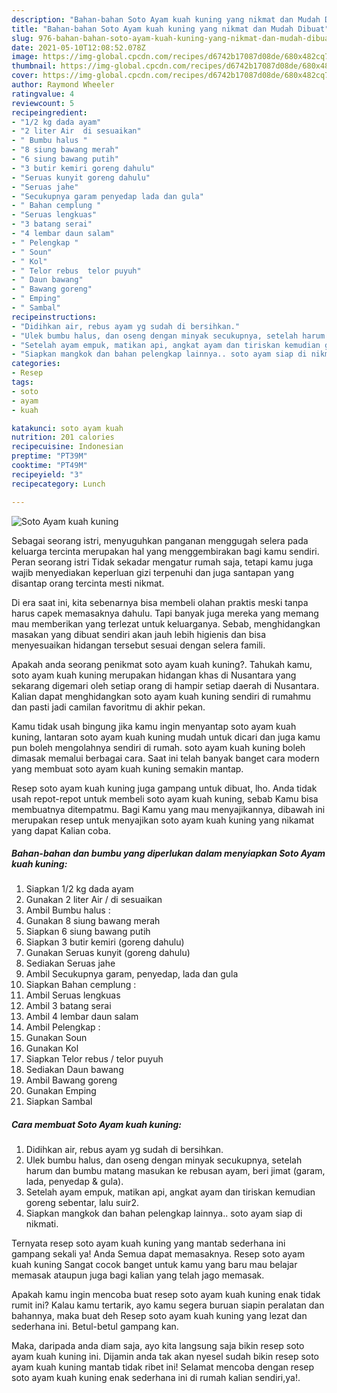 ```yaml
---
description: "Bahan-bahan Soto Ayam kuah kuning yang nikmat dan Mudah Dibuat"
title: "Bahan-bahan Soto Ayam kuah kuning yang nikmat dan Mudah Dibuat"
slug: 976-bahan-bahan-soto-ayam-kuah-kuning-yang-nikmat-dan-mudah-dibuat
date: 2021-05-10T12:08:52.078Z
image: https://img-global.cpcdn.com/recipes/d6742b17087d08de/680x482cq70/soto-ayam-kuah-kuning-foto-resep-utama.jpg
thumbnail: https://img-global.cpcdn.com/recipes/d6742b17087d08de/680x482cq70/soto-ayam-kuah-kuning-foto-resep-utama.jpg
cover: https://img-global.cpcdn.com/recipes/d6742b17087d08de/680x482cq70/soto-ayam-kuah-kuning-foto-resep-utama.jpg
author: Raymond Wheeler
ratingvalue: 4
reviewcount: 5
recipeingredient:
- "1/2 kg dada ayam"
- "2 liter Air  di sesuaikan"
- " Bumbu halus "
- "8 siung bawang merah"
- "6 siung bawang putih"
- "3 butir kemiri goreng dahulu"
- "Seruas kunyit goreng dahulu"
- "Seruas jahe"
- "Secukupnya garam penyedap lada dan gula"
- " Bahan cemplung "
- "Seruas lengkuas"
- "3 batang serai"
- "4 lembar daun salam"
- " Pelengkap "
- " Soun"
- " Kol"
- " Telor rebus  telor puyuh"
- " Daun bawang"
- " Bawang goreng"
- " Emping"
- " Sambal"
recipeinstructions:
- "Didihkan air, rebus ayam yg sudah di bersihkan."
- "Ulek bumbu halus, dan oseng dengan minyak secukupnya, setelah harum dan bumbu matang masukan ke rebusan ayam, beri jimat (garam, lada, penyedap &amp; gula)."
- "Setelah ayam empuk, matikan api, angkat ayam dan tiriskan kemudian goreng sebentar, lalu suir2."
- "Siapkan mangkok dan bahan pelengkap lainnya.. soto ayam siap di nikmati."
categories:
- Resep
tags:
- soto
- ayam
- kuah

katakunci: soto ayam kuah 
nutrition: 201 calories
recipecuisine: Indonesian
preptime: "PT39M"
cooktime: "PT49M"
recipeyield: "3"
recipecategory: Lunch

---
```



![Soto Ayam kuah kuning](https://img-global.cpcdn.com/recipes/d6742b17087d08de/680x482cq70/soto-ayam-kuah-kuning-foto-resep-utama.jpg)

Sebagai seorang istri, menyuguhkan panganan menggugah selera pada keluarga tercinta merupakan hal yang menggembirakan bagi kamu sendiri. Peran seorang istri Tidak sekadar mengatur rumah saja, tetapi kamu juga wajib menyediakan keperluan gizi terpenuhi dan juga santapan yang disantap orang tercinta mesti nikmat.

Di era  saat ini, kita sebenarnya bisa membeli olahan praktis meski tanpa harus capek memasaknya dahulu. Tapi banyak juga mereka yang memang mau memberikan yang terlezat untuk keluarganya. Sebab, menghidangkan masakan yang dibuat sendiri akan jauh lebih higienis dan bisa menyesuaikan hidangan tersebut sesuai dengan selera famili. 



Apakah anda seorang penikmat soto ayam kuah kuning?. Tahukah kamu, soto ayam kuah kuning merupakan hidangan khas di Nusantara yang sekarang digemari oleh setiap orang di hampir setiap daerah di Nusantara. Kalian dapat menghidangkan soto ayam kuah kuning sendiri di rumahmu dan pasti jadi camilan favoritmu di akhir pekan.

Kamu tidak usah bingung jika kamu ingin menyantap soto ayam kuah kuning, lantaran soto ayam kuah kuning mudah untuk dicari dan juga kamu pun boleh mengolahnya sendiri di rumah. soto ayam kuah kuning boleh dimasak memalui berbagai cara. Saat ini telah banyak banget cara modern yang membuat soto ayam kuah kuning semakin mantap.

Resep soto ayam kuah kuning juga gampang untuk dibuat, lho. Anda tidak usah repot-repot untuk membeli soto ayam kuah kuning, sebab Kamu bisa membuatnya ditempatmu. Bagi Kamu yang mau menyajikannya, dibawah ini merupakan resep untuk menyajikan soto ayam kuah kuning yang nikamat yang dapat Kalian coba.

<!--inarticleads1-->

##### Bahan-bahan dan bumbu yang diperlukan dalam menyiapkan Soto Ayam kuah kuning:

1. Siapkan 1/2 kg dada ayam
1. Gunakan 2 liter Air / di sesuaikan
1. Ambil  Bumbu halus :
1. Gunakan 8 siung bawang merah
1. Siapkan 6 siung bawang putih
1. Siapkan 3 butir kemiri (goreng dahulu)
1. Gunakan Seruas kunyit (goreng dahulu)
1. Sediakan Seruas jahe
1. Ambil Secukupnya garam, penyedap, lada dan gula
1. Siapkan  Bahan cemplung :
1. Ambil Seruas lengkuas
1. Ambil 3 batang serai
1. Ambil 4 lembar daun salam
1. Ambil  Pelengkap :
1. Gunakan  Soun
1. Gunakan  Kol
1. Siapkan  Telor rebus / telor puyuh
1. Sediakan  Daun bawang
1. Ambil  Bawang goreng
1. Gunakan  Emping
1. Siapkan  Sambal




<!--inarticleads2-->

##### Cara membuat Soto Ayam kuah kuning:

1. Didihkan air, rebus ayam yg sudah di bersihkan.
1. Ulek bumbu halus, dan oseng dengan minyak secukupnya, setelah harum dan bumbu matang masukan ke rebusan ayam, beri jimat (garam, lada, penyedap &amp; gula).
1. Setelah ayam empuk, matikan api, angkat ayam dan tiriskan kemudian goreng sebentar, lalu suir2.
1. Siapkan mangkok dan bahan pelengkap lainnya.. soto ayam siap di nikmati.




Ternyata resep soto ayam kuah kuning yang mantab sederhana ini gampang sekali ya! Anda Semua dapat memasaknya. Resep soto ayam kuah kuning Sangat cocok banget untuk kamu yang baru mau belajar memasak ataupun juga bagi kalian yang telah jago memasak.

Apakah kamu ingin mencoba buat resep soto ayam kuah kuning enak tidak rumit ini? Kalau kamu tertarik, ayo kamu segera buruan siapin peralatan dan bahannya, maka buat deh Resep soto ayam kuah kuning yang lezat dan sederhana ini. Betul-betul gampang kan. 

Maka, daripada anda diam saja, ayo kita langsung saja bikin resep soto ayam kuah kuning ini. Dijamin anda tak akan nyesel sudah bikin resep soto ayam kuah kuning mantab tidak ribet ini! Selamat mencoba dengan resep soto ayam kuah kuning enak sederhana ini di rumah kalian sendiri,ya!.

